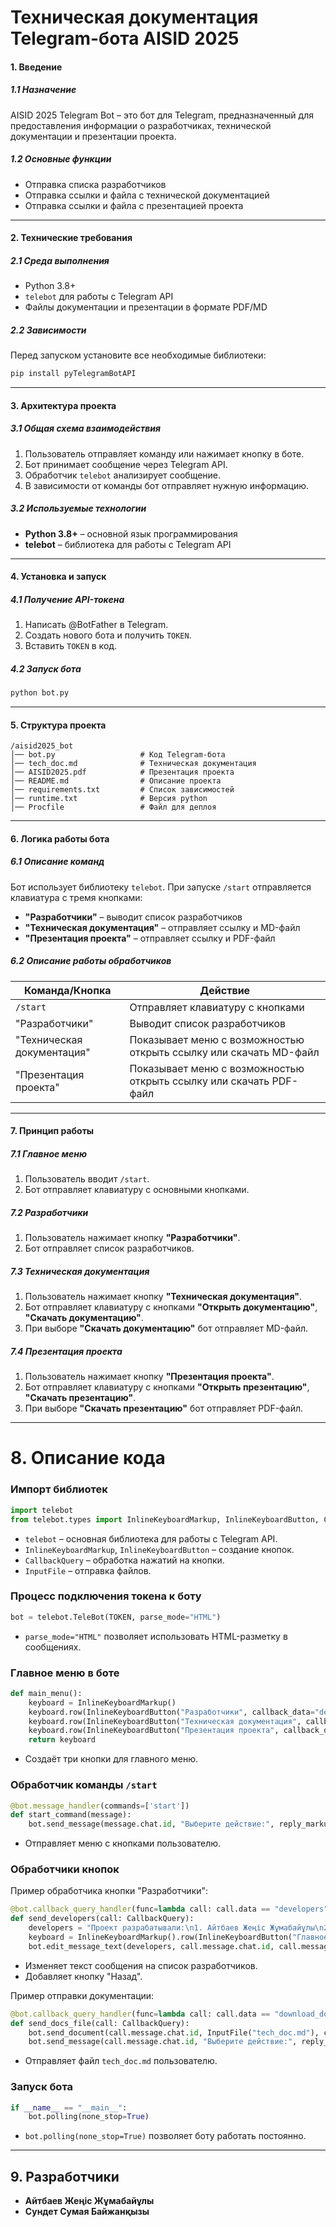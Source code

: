 # Техническая документация Telegram-бота AISID 2025

#### 1. Введение
##### 1.1 Назначение
AISID 2025 Telegram Bot – это бот для Telegram, предназначенный для предоставления информации о разработчиках, технической документации и презентации проекта.

##### 1.2 Основные функции
- Отправка списка разработчиков
- Отправка ссылки и файла с технической документацией
- Отправка ссылки и файла с презентацией проекта

---

#### 2. Технические требования
##### 2.1 Среда выполнения
- Python 3.8+
- `telebot` для работы с Telegram API
- Файлы документации и презентации в формате PDF/MD

##### 2.2 Зависимости
Перед запуском установите все необходимые библиотеки:
```bash
pip install pyTelegramBotAPI
```

---

#### 3. Архитектура проекта
##### 3.1 Общая схема взаимодействия
1. Пользователь отправляет команду или нажимает кнопку в боте.
2. Бот принимает сообщение через Telegram API.
3. Обработчик `telebot` анализирует сообщение.
4. В зависимости от команды бот отправляет нужную информацию.

##### 3.2 Используемые технологии
- **Python 3.8+** – основной язык программирования
- **telebot** – библиотека для работы с Telegram API

---

#### 4. Установка и запуск
##### 4.1 Получение API-токена
1. Написать @BotFather в Telegram.
2. Создать нового бота и получить `TOKEN`.
3. Вставить `TOKEN` в код.

##### 4.2 Запуск бота
```bash
python bot.py
```

---

#### 5. Структура проекта
```
/aisid2025_bot
│── bot.py                   # Код Telegram-бота
│── tech_doc.md              # Техническая документация
│── AISID2025.pdf            # Презентация проекта
│── README.md                # Описание проекта
│── requirements.txt         # Список зависимостей
│── runtime.txt              # Версия python
│── Procfile                 # Файл для деплоя
```

---

#### 6. Логика работы бота
##### 6.1 Описание команд
Бот использует библиотеку `telebot`. При запуске `/start` отправляется клавиатура с тремя кнопками:

- **"Разработчики"** – выводит список разработчиков
- **"Техническая документация"** – отправляет ссылку и MD-файл
- **"Презентация проекта"** – отправляет ссылку и PDF-файл

##### 6.2 Описание работы обработчиков
| Команда/Кнопка             | Действие |
|----------------------------|--------------------------------|
| `/start`                   | Отправляет клавиатуру с кнопками |
| "Разработчики"             | Выводит список разработчиков |
| "Техническая документация" | Показывает меню с возможностью открыть ссылку или скачать MD-файл |
| "Презентация проекта"      | Показывает меню с возможностью открыть ссылку или скачать PDF-файл |

---

#### 7. Принцип работы
##### 7.1 Главное меню
1. Пользователь вводит `/start`.
2. Бот отправляет клавиатуру с основными кнопками.

##### 7.2 Разработчики
1. Пользователь нажимает кнопку **"Разработчики"**.
2. Бот отправляет список разработчиков.

##### 7.3 Техническая документация
1. Пользователь нажимает кнопку **"Техническая документация"**.
2. Бот отправляет клавиатуру с кнопками **"Открыть документацию"**, **"Скачать документацию"**.
3. При выборе **"Скачать документацию"** бот отправляет MD-файл.

##### 7.4 Презентация проекта
1. Пользователь нажимает кнопку **"Презентация проекта"**.
2. Бот отправляет клавиатуру с кнопками **"Открыть презентацию"**, **"Скачать презентацию"**.
3. При выборе **"Скачать презентацию"** бот отправляет PDF-файл.

---

# 8. Описание кода
### Импорт библиотек
```python
import telebot
from telebot.types import InlineKeyboardMarkup, InlineKeyboardButton, CallbackQuery, InputFile
```
- `telebot` – основная библиотека для работы с Telegram API.
- `InlineKeyboardMarkup`, `InlineKeyboardButton` – создание кнопок.
- `CallbackQuery` – обработка нажатий на кнопки.
- `InputFile` – отправка файлов.

### Процесс подключения токена к боту
```python
bot = telebot.TeleBot(TOKEN, parse_mode="HTML")
```
- `parse_mode="HTML"` позволяет использовать HTML-разметку в сообщениях.

### Главное меню в боте
```python
def main_menu():
    keyboard = InlineKeyboardMarkup()
    keyboard.row(InlineKeyboardButton("Разработчики", callback_data="developers"))
    keyboard.row(InlineKeyboardButton("Техническая документация", callback_data="docs"))
    keyboard.row(InlineKeyboardButton("Презентация проекта", callback_data="presentation"))
    return keyboard
```
- Создаёт три кнопки для главного меню.

### Обработчик команды `/start`
```python
@bot.message_handler(commands=['start'])
def start_command(message):
    bot.send_message(message.chat.id, "Выберите действие:", reply_markup=main_menu())
```
- Отправляет меню с кнопками пользователю.

### Обработчики кнопок
Пример обработчика кнопки "Разработчики":
```python
@bot.callback_query_handler(func=lambda call: call.data == "developers")
def send_developers(call: CallbackQuery):
    developers = "Проект разрабатывали:\n1. Айтбаев Жеңіс Жұмабайұлы\n2. Сундет Сумая Байжанқызы"
    keyboard = InlineKeyboardMarkup().row(InlineKeyboardButton("Главное меню", callback_data="back"))
    bot.edit_message_text(developers, call.message.chat.id, call.message.message_id, reply_markup=keyboard)
```
- Изменяет текст сообщения на список разработчиков.
- Добавляет кнопку "Назад".

Пример отправки документации:
```python
@bot.callback_query_handler(func=lambda call: call.data == "download_docs")
def send_docs_file(call: CallbackQuery):
    bot.send_document(call.message.chat.id, InputFile("tech_doc.md"), caption="📄 Техническая документация")
    bot.send_message(call.message.chat.id, "Выберите действие:", reply_markup=main_menu())
```
- Отправляет файл `tech_doc.md` пользователю.

### Запуск бота
```python
if __name__ == "__main__":
    bot.polling(none_stop=True)
```
- `bot.polling(none_stop=True)` позволяет боту работать постоянно.

---

## 9. Разработчики
- **Айтбаев Жеңіс Жұмабайұлы**
- **Сундет Сумая Байжанқызы**
